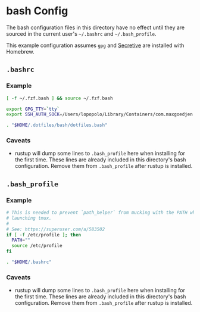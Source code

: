 # bash Config

The bash configuration files in this directory have no effect until they are
sourced in the current user's `~/.bashrc` and `~/.bash_profile`.

This example configuration assumes `gpg` and [Secretive] are installed with
Homebrew.

[secretive]: https://github.com/maxgoedjen/secretive

## `.bashrc`

### Example

```bash
[ -f ~/.fzf.bash ] && source ~/.fzf.bash

export GPG_TTY=`tty`
export SSH_AUTH_SOCK=/Users/lopopolo/Library/Containers/com.maxgoedjen.Secretive.SecretAgent/Data/socket.ssh

. "$HOME/.dotfiles/bash/dotfiles.bash"
```

### Caveats

- rustup will dump some lines to `.bash_profile` here when installing for the
  first time. These lines are already included in this directory's bash
  configuration. Remove them from `.bash_profile` after rustup is installed.

## `.bash_profile`

### Example

```bash
# This is needed to prevent `path_helper` from mucking with the PATH when
# launching tmux.
#
# See: https://superuser.com/a/583502
if [ -f /etc/profile ]; then
  PATH=""
  source /etc/profile
fi

. "$HOME/.bashrc"
```

### Caveats

- rustup will dump some lines to `.bash_profile` here when installing for the
  first time. These lines are already included in this directory's bash
  configuration. Remove them from `.bash_profile` after rustup is installed.
